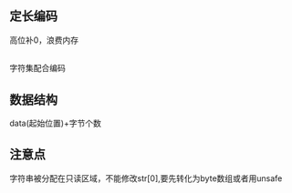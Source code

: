 ## 定长编码
高位补0，浪费内存
## 
字符集配合编码
## 数据结构
data(起始位置)+字节个数
## 注意点
字符串被分配在只读区域，不能修改str[0],要先转化为byte数组或者用unsafe